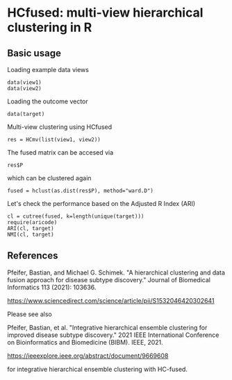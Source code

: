 # HCfused: multi-view hierarchical clustering in R 

## Basic usage

Loading example data views

```{r}
data(view1)
data(view2)
```

Loading the outcome vector

```{r}
data(target)
```

Multi-view clustering using HCfused

```{r}
res = HCmv(list(view1, view2))
```

The fused matrix can be accesed via

```{r}
res$P
```

which can be clustered again

```{r}
fused = hclust(as.dist(res$P), method="ward.D")
```

Let's check the performance based on the Adjusted R Index (ARI)

```{r}
cl = cutree(fused, k=length(unique(target)))
require(aricode)
ARI(cl, target)
NMI(cl, target)
```


## References

Pfeifer, Bastian, and Michael G. Schimek. "A hierarchical clustering and data fusion approach for disease subtype discovery." Journal of Biomedical Informatics 113 (2021): 103636.

https://www.sciencedirect.com/science/article/pii/S1532046420302641

Please see also

Pfeifer, Bastian, et al. "Integrative hierarchical ensemble clustering for improved disease subtype discovery." 2021 IEEE International Conference on Bioinformatics and Biomedicine (BIBM). IEEE, 2021.

https://ieeexplore.ieee.org/abstract/document/9669608

for integrative hierarchical ensemble clustering with HC-fused.
